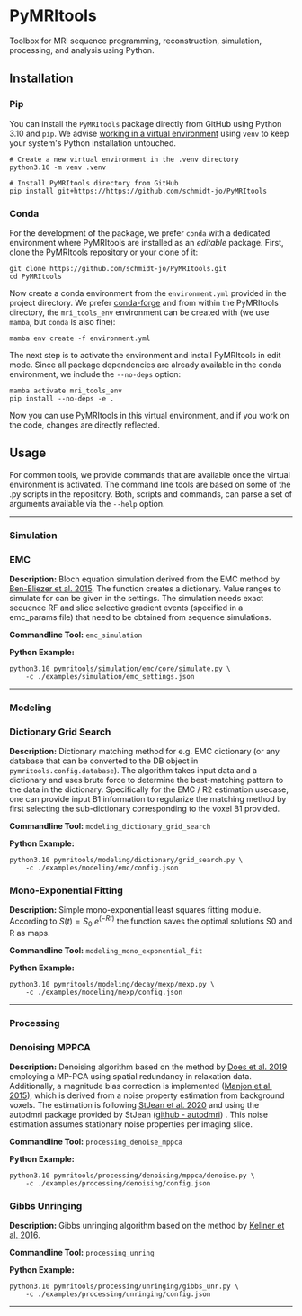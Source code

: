 # PyMRItools

Toolbox for MRI sequence programming, reconstruction, simulation, processing, and analysis using Python.

## Installation

### Pip

You can install the `PyMRItools` package directly from GitHub using Python 3.10 and `pip`.
We advise
[working in a virtual environment](https://packaging.python.org/en/latest/guides/installing-using-pip-and-virtual-environments/#create-and-use-virtual-environments)
using `venv` to keep your system's Python installation
untouched.

```shell
# Create a new virtual environment in the .venv directory
python3.10 -m venv .venv

# Install PyMRItools directory from GitHub
pip install git+https://https://github.com/schmidt-jo/PyMRItools
```

### Conda

For the development of the package, we prefer `conda` with a dedicated environment
where PyMRItools are installed as an _editable_ package.
First, clone the PyMRItools repository or your clone of it:

```shell
git clone https://github.com/schmidt-jo/PyMRItools.git
cd PyMRItools
```

Now create a conda environment from the `environment.yml` provided in the project directory.
We prefer
[conda-forge](https://conda-forge.org/download/)
and from within the PyMRItools directory,
the `mri_tools_env` environment can be created with (we use `mamba`, but `conda` is also fine):

```shell
mamba env create -f environment.yml
```

The next step is to activate the environment and install PyMRItools in edit mode.
Since all package dependencies are already available in the conda environment,
we include the `--no-deps` option:

```shell
mamba activate mri_tools_env
pip install --no-deps -e .
```

Now you can use PyMRItools in this virtual environment, and if you work on the code,
changes are directly reflected.

## Usage

For common tools, we provide commands that are available once the virtual environment is activated.
The command line tools are based on some of the .py scripts in the repository.
Both, scripts and commands, can parse a set of arguments available via the `--help` option.

---
### Simulation

### EMC
**Description:** Bloch equation simulation derived from the EMC method by [Ben-Eliezer et al. 2015](https://doi.org/10.1002/mrm.25156).
The function creates a dictionary. Value ranges to simulate for can be given in the settings.
The simulation needs exact sequence RF and slice selective gradient events (specified in a emc_params file) that need to be obtained from sequence simulations.

**Commandline Tool:** `emc_simulation`

**Python Example:**

```shell
python3.10 pymritools/simulation/emc/core/simulate.py \
    -c ./examples/simulation/emc_settings.json
```

---
### Modeling

### Dictionary Grid Search

**Description:** Dictionary matching method for e.g. EMC dictionary (or any database that can be converted to the DB object in `pymritools.config.database`).
The algorithm takes input data and a dictionary and uses brute force to determine the best-matching pattern to the data in the dictionary.
Specifically for the EMC / R2 estimation usecase, one can provide input B1 information to regularize the matching method by first selecting the sub-dictionary corresponding to the voxel B1 provided.

**Commandline Tool:** `modeling_dictionary_grid_search`

**Python Example:**

```shell
python3.10 pymritools/modeling/dictionary/grid_search.py \
    -c ./examples/modeling/emc/config.json
```

### Mono-Exponential Fitting

**Description:** Simple mono-exponential least squares fitting module.
According to $S(t) = S_0 \  e^{(-R t)}$ the function saves the optimal solutions S0 and R as maps.

**Commandline Tool:** `modeling_mono_exponential_fit`

**Python Example:**

```shell
python3.10 pymritools/modeling/decay/mexp/mexp.py \
    -c ./examples/modeling/mexp/config.json
```

---
### Processing

### Denoising MPPCA

**Description:** Denoising algorithm based on the method by [Does et al. 2019](https://doi.org/10.1002/mrm.27658) employing a MP-PCA using spatial redundancy in relaxation data.
Additionally, a magnitude bias correction is implemented ([Manjon et al. 2015](http://dx.doi.org/10.1016/j.media.2015.01.004)),
which is derived from a noise property estimation from background voxels.
The estimation is following [StJean et al. 2020](https://doi.org/10.1016/j.media.2020.101758) and using the autodmri package provided by StJean ([github - autodmri](https://github.com/samuelstjean/autodmri?tab=readme-ov-file)) .
This noise estimation assumes stationary noise properties per imaging slice.

**Commandline Tool:** `processing_denoise_mppca`

**Python Example:**

```shell
python3.10 pymritools/processing/denoising/mppca/denoise.py \
    -c ./examples/processing/denoising/config.json
```

### Gibbs Unringing

**Description:** Gibbs unringing algorithm based on the method by [Kellner et al. 2016](https://doi.org/10.1002/mrm.26054).

**Commandline Tool:** `processing_unring`

**Python Example:**

```shell
python3.10 pymritools/processing/unringing/gibbs_unr.py \
    -c ./examples/processing/unringing/config.json
```

---

